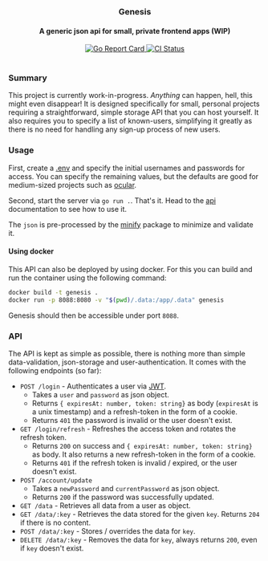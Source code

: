 <br/>

<div align="center">
  <h3>Genesis</h3>
  <h4>A generic json api for small, private frontend apps (WIP)</h4>
</div>

<div align="center">
  <a href="https://goreportcard.com/report/github.com/simonwep/genisis">
    <img src="https://goreportcard.com/badge/github.com/simonwep/genisis" alt="Go Report Card">
  </a>
  <a href="https://github.com/simonwep/genesis/actions/workflows/main.yml">
    <img src="https://github.com/simonwep/genesis/actions/workflows/main.yml/badge.svg" alt="CI Status">
  </a>
</div>

<br/>

### Summary

This project is currently work-in-progress. _Anything_ can happen, hell, this might even disappear!
It is designed specifically for small, personal projects requiring a straightforward, simple storage API that you can host yourself.
It also requires you to specify a list of known-users, simplifying it greatly as there is no need for handling any sign-up process of new users.

### Usage

First, create a [.env](.env.example) and specify the initial usernames and passwords for access.
You can specify the remaining values, but the defaults are good for medium-sized projects such as [ocular](https://github.com/Simonwep/ocular).

Second, start the server via `go run .`. That's it.
Head to the [api](#api) documentation to see how to use it.

The `json` is pre-processed by the [minify](https://github.com/tdewolff/minify) package to minimize and validate it.

#### Using docker

This API can also be deployed by using docker.
For this you can build and run the container using the following command:

```sh
docker build -t genesis .
docker run -p 8088:8080 -v "$(pwd)/.data:/app/.data" genesis
```

Genesis should then be accessible under port `8088`.

### API

The API is kept as simple as possible, there is nothing more than simple data-validation, json-storage and user-authentication.
It comes with the following endpoints (so far):

* `POST /login` - Authenticates a user via [JWT](https://jwt.io/).
  - Takes a `user` and `password` as json object.
  - Returns `{ expiresAt: number, token: string}` as body (`expiresAt` is a unix timestamp) and a refresh-token in the form of a cookie.
  - Returns `401` the password is invalid or the user doesn't exist.
* `GET /login/refresh` - Refreshes the access token and rotates the refresh token.
  - Returns `200` on success and `{ expiresAt: number, token: string}` as body. It also returns a new refresh-token in the form of a cookie.
  - Returns `401` if the refresh token is invalid / expired, or the user doesn't exist.
* `POST /account/update`
  - Takes a `newPassword` and `currentPassword` as json object.
  - Returns `200` if the password was successfully updated.
* `GET /data` - Retrieves all data from a user as object.
* `GET /data/:key` - Retrieves the data stored for the given `key`. Returns `204` if there is no content.
* `POST /data/:key` - Stores / overrides the data for `key`.
* `DELETE /data/:key` - Removes the data for `key`, always returns `200`, even if `key` doesn't exist.
